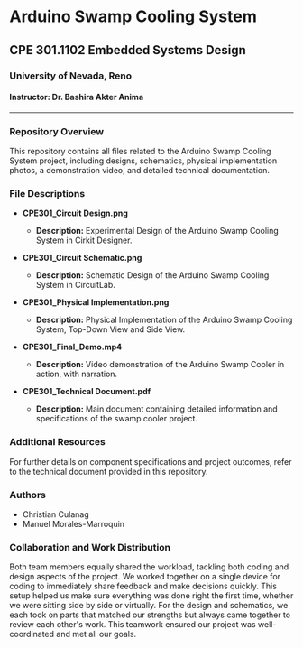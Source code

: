 # Arduino Swamp Cooling System
## CPE 301.1102 Embedded Systems Design
### University of Nevada, Reno
#### Instructor: Dr. Bashira Akter Anima

---

### Repository Overview
This repository contains all files related to the Arduino Swamp Cooling System project, including designs, schematics, physical implementation photos, a demonstration video, and detailed technical documentation.

### File Descriptions

- **CPE301_Circuit Design.png**
  - **Description:** Experimental Design of the Arduino Swamp Cooling System in Cirkit Designer.

- **CPE301_Circuit Schematic.png**
  - **Description:** Schematic Design of the Arduino Swamp Cooling System in CircuitLab.

- **CPE301_Physical Implementation.png**
  - **Description:** Physical Implementation of the Arduino Swamp Cooling System, Top-Down View and Side View.

- **CPE301_Final_Demo.mp4**
  - **Description:** Video demonstration of the Arduino Swamp Cooler in action, with narration.

- **CPE301_Technical Document.pdf**
  - **Description:** Main document containing detailed information and specifications of the swamp cooler project.

### Additional Resources
For further details on component specifications and project outcomes, refer to the technical document provided in this repository.

### Authors
- Christian Culanag
- Manuel Morales-Marroquin

### Collaboration and Work Distribution
Both team members equally shared the workload, tackling both coding and design aspects of the project. We worked together on a single device for coding to immediately share feedback and make decisions quickly. This setup helped us make sure everything was done right the first time, whether we were sitting side by side or virtually. For the design and schematics, we each took on parts that matched our strengths but always came together to review each other's work. This teamwork ensured our project was well-coordinated and met all our goals.
